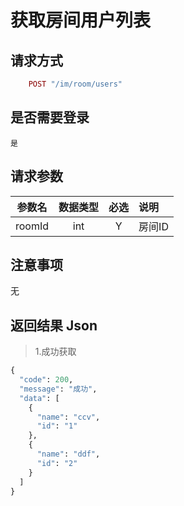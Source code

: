 # 获取房间用户列表

## 请求方式 ##
```ruby
    POST "/im/room/users"
```
## 是否需要登录 ##
    是

## 请求参数 ##

参数名|数据类型|必选|说明
:------:|:------:|:------:|:------
roomId|int|Y|房间ID

## 注意事项 ##
   无

## 返回结果 Json ##
>1.成功获取
```python
{
  "code": 200,
  "message": "成功",
  "data": [
    {
      "name": "ccv",
      "id": "1"
    },
    {
      "name": "ddf",
      "id": "2"
    }
  ]
}
```
